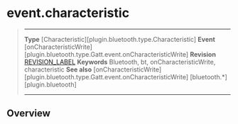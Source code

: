 # event.characteristic

> --------------------- ------------------------------------------------------------------------------------------
> __Type__              [Characteristic][plugin.bluetooth.type.Characteristic]
> __Event__             [onCharacteristicWrite][plugin.bluetooth.type.Gatt.event.onCharacteristicWrite]
> __Revision__          [REVISION_LABEL](REVISION_URL)
> __Keywords__          Bluetooth, bt, onCharacteristicWrite, characteristic
> __See also__          [onCharacteristicWrite][plugin.bluetooth.type.Gatt.event.onCharacteristicWrite]
>						[bluetooth.*][plugin.bluetooth]
> --------------------- ------------------------------------------------------------------------------------------

## Overview